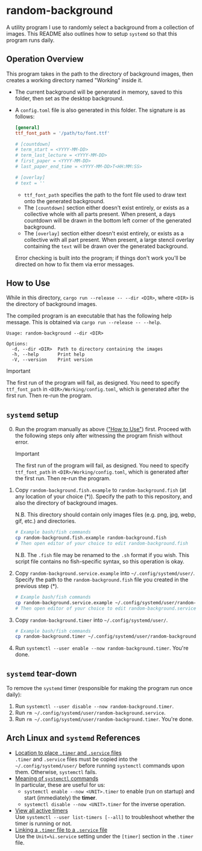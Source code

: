 # random-background

A utility program I use to randomly select a background from a collection of images. This README also outlines how to setup `systemd` so that this program runs daily.

## Operation Overview

This program takes in the path to the directory of background images, then creates a working directory named "Working" inside it.

- The current background will be generated in memory, saved to this folder, then set as the desktop background.
- A `config.toml` file is also generated in this folder. The signature is as follows:

  ```toml
  [general]
  ttf_font_path = '/path/to/font.ttf'

  # [countdown]
  # term_start = <YYYY-MM-DD>
  # term_last_lecture = <YYYY-MM-DD>
  # first_paper = <YYYY-MM-DD>
  # last_paper_end_time = <YYYY-MM-DD>T<HH:MM:SS>

  # [overlay]
  # text = ''
  ```

  - `ttf_font_path` specifies the path to the font file used to draw text onto the generated background.
  - The `[countdown]` section either doesn't exist entirely, or exists as a collective whole with all parts present. When present, a days countdown will be drawn in the bottom left corner of the generated background.
  - The `[overlay]` section either doesn't exist entirely, or exists as a collective with all part present. When present, a large stencil overlay containing the `text` will be drawn over the generated background.

  Error checking is built into the program; if things don't work you'll be directed on how to fix them via error messages.

## How to Use

While in this directory, `cargo run --release -- --dir <DIR>`, where `<DIR>` is the directory of background images.

The compiled program is an executable that has the following help message. This is obtained via `cargo run --release -- --help`.

```
Usage: random-background --dir <DIR>

Options:
  -d, --dir <DIR>  Path to directory containing the images
  -h, --help       Print help
  -V, --version    Print version
```

> [!IMPORTANT]
> The first run of the program will fail, as designed. You need to specify `ttf_font_path` in `<DIR>/Working/config.toml`, which is generated after the first run. Then re-run the program.

## `systemd` setup

0. Run the program manually as above (["How to Use"](#how-to-use)) first. Proceed with the following steps only after witnessing the program finish without error.

   > [!IMPORTANT]
   > The first run of the program will fail, as designed. You need to specify `ttf_font_path` in `<DIR>/Working/config.toml`, which is generated after the first run. Then re-run the program.

1. Copy `random-background.fish.example` to `random-background.fish` (at any location of your choice ($*$)). Specify the path to this repository, and also the directory of background images.

   N.B. This directory should contain only images files (e.g. png, jpg, webp, gif, etc.) and directories.

   ```bash
   # Example bash/fish commands
   cp random-background.fish.example random-background.fish
   # Then open editor of your choice to edit random-background.fish
   ```

   N.B. The `.fish` file may be renamed to the `.sh` format if you wish. This script file contains no fish-specific syntax, so this operation is okay.

2. Copy `random-background.service.example` into `~/.config/systemd/user/`. Specify the path to the `random-background.fish` file you created in the previous step ($*$).

   ```bash
   # Example bash/fish commands
   cp random-background.service.example ~/.config/systemd/user/random-background.service
   # Then open editor of your choice to edit random-background.service
   ```

3. Copy `random-background.timer` into `~/.config/systemd/user/`.

   ```bash
   # Example bash/fish commands
   cp random-background.timer ~/.config/systemd/user/random-background.timer
   ```

4. Run `systemctl --user enable --now random-background.timer`. You're done.

## `systemd` tear-down

To remove the `systemd` timer (responsible for making the program run once daily):

1. Run `systemctl --user disable --now random-background.timer`.
2. Run `rm ~/.config/systemd/user/random-background.service`.
3. Run `rm ~/.config/systemd/user/random-background.timer`. You're done.

## Arch Linux and `systemd` References

- [Location to place `.timer` and `.service` files](https://wiki.archlinux.org/title/Systemd/User#How_it_works)\
  `.timer` and `.service` files must be copied into the `~/.config/systemd/user/` before running `systemctl` commands upon them. Otherwise, `systemctl` fails.
- [Meaning of `systemctl` commands](https://wiki.archlinux.org/title/Systemd#Using_units)\
  In particular, these are useful for us:
  - `systemctl enable --now <UNIT>.timer` to enable (run on startup) and start (immediately) the **timer**.
  - `systemctl disable --now <UNIT>.timer` for the inverse operation.
- [View all active timers](https://wiki.archlinux.org/title/Systemd/Timers#Management)\
  Use `systemctl --user list-timers [--all]` to troubleshoot whether the timer is running or not.
- [Linking a `.timer` file to a `.service` file](https://wiki.archlinux.org/title/Systemd/Timers#Manually)\
  Use the `Unit=%i.service` setting under the `[timer]` section in the `.timer` file.
